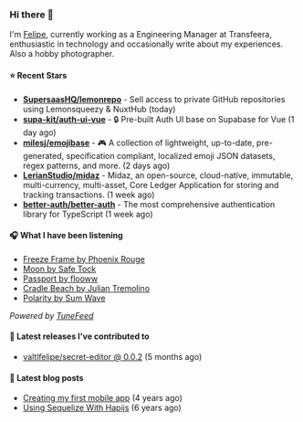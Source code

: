 ### Hi there 👋

I'm [Felipe](https://felipevm.com), currently working as a Engineering Manager at Transfeera, enthusiastic in technology and occasionally write about my experiences. Also a hobby photographer.

#### ⭐ Recent Stars
- **[SupersaasHQ/lemonrepo](https://github.com/SupersaasHQ/lemonrepo)** - Sell access to private GitHub repositories using Lemonsqueezy &amp; NuxtHub (today)
- **[supa-kit/auth-ui-vue](https://github.com/supa-kit/auth-ui-vue)** - 🔒 Pre-built Auth UI base on Supabase for Vue (1 day ago)
- **[milesj/emojibase](https://github.com/milesj/emojibase)** - 🎮 A collection of lightweight, up-to-date, pre-generated, specification compliant, localized emoji JSON datasets, regex patterns, and more. (2 days ago)
- **[LerianStudio/midaz](https://github.com/LerianStudio/midaz)** - Midaz, an open-source, cloud-native, immutable, multi-currency, multi-asset, Core Ledger Application for storing and tracking transactions.  (1 week ago)
- **[better-auth/better-auth](https://github.com/better-auth/better-auth)** - The most comprehensive authentication library for TypeScript (1 week ago)

#### 🎧 What I have been listening
- [Freeze Frame by Phoenix Rouge](https://open.spotify.com/track/5qgA8T7EBuJdfZLIKhwlvN)
- [Moon by Safe Tock](https://open.spotify.com/track/7bLbcnwdltIa6i1ebLAQlb)
- [Passport by flooww](https://open.spotify.com/track/586M28IA5dAPdwvMdBZ5cd)
- [Cradle Beach by Julian Tremolino](https://open.spotify.com/track/7rB5yo66bLtgPopOiht49F)
- [Polarity by Sum Wave](https://open.spotify.com/track/1LPwtnf0ErVnTcVGWwE2Iv)

_Powered by [TuneFeed](https://tunefeed.app?ref=valtlfelipe-gh-profile)_ 

#### 🚀 Latest releases I've contributed to


- [valtlfelipe/secret-editor @ 0.0.2](https://github.com/valtlfelipe/secret-editor/releases/tag/0.0.2) (5 months ago)

#### 📄 Latest blog posts
- [Creating my first mobile app](https://felipevm.com/posts/creating-my-first-mobile-app/) (4 years ago)
- [Using Sequelize With Hapijs](https://felipevm.com/posts/using-sequelize-with-hapijs/) (6 years ago)
